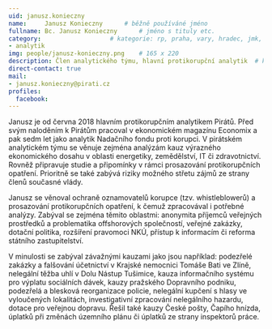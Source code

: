 ```yaml
---
uid: janusz.konieczny
name:     Janusz Konieczny  	# běžně používáné jméno
fullname: Bc. Janusz Konieczny  	# jméno s tituly etc.
category:                	# kategorie: rp, praha, vary, hradec, jmk, senat
- analytik
img: people/janusz-konieczny.png    # 165 x 220
description: Člen analytického týmu, hlavní protikorupční analytik	# kratký popis, max 160 znaků
direct-contact: true
mail:
- janusz.konieczny@pirati.cz
profiles:
  facebook:
---
```


Janusz je od června 2018 hlavním protikorupčním analytikem Pirátů. Před svým naloděním k Pirátům pracoval v ekonomickém magazínu Economix a pak sedm let jako analytik Nadačního fondu proti korupci. V pirátském analytickém týmu se věnuje zejména analýzám kauz výrazného ekonomického dosahu v oblasti energetiky, zemědělství, IT či zdravotnictví. Rovněž připravuje studie a připomínky v rámci prosazování protikorupčních opatření. Prioritně se také zabývá riziky možného střetu zájmů ze strany členů současné vlády.

Janusz se věnoval ochraně oznamovatelů korupce (tzv. whistleblowerů) a prosazování protikorupčních opatření, k čemuž zpracovával i potřebné analýzy. Zabýval se zejména těmito oblastmi: anonymita příjemců veřejných prostředků a problematika offshorových společností, veřejné zakázky, dotační politika, rozšíření pravomoci NKÚ, přístup k informacím či reforma státního zastupitelství.

V minulosti se zabýval závažnými kauzami jako jsou například: podezřelé zakázky a falšování účetnictví v Krajské nemocnici Tomáše Bati ve Zlíně, nelegální těžba uhlí v Dolu Nástup Tušimice, kauza informačního systému pro výplatu sociálních dávek, kauzy pražského Dopravního podniku, podezřelá a blesková reorganizace policie, nelegální kupčení s hlasy ve vyloučených lokalitách, investigativní zpracování nelegálního hazardu, dotace pro veřejnou dopravu. Řešil také kauzy České pošty, Čapího hnízda, úplatků při změnách územního plánu či úplatků ze strany inspektorů práce.
